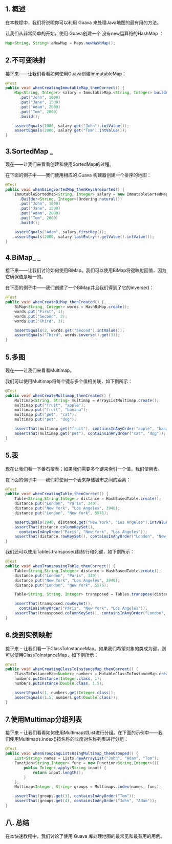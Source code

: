 ## 1. 概述

在本教程中，我们将说明你可以利用 Guava 来处理Java地图的最有用的方法。

让我们从非常简单的开始，使用 Guava创建一个 没有new运算符的HashMap ：

```java
Map<String, String> aNewMap = Maps.newHashMap();
```

## 2.不可变映射

接下来——让我们看看如何使用Guava创建ImmutableMap：

```java
@Test
public void whenCreatingImmutableMap_thenCorrect() {
    Map<String, Integer> salary = ImmutableMap.<String, Integer> builder()
      .put("John", 1000)
      .put("Jane", 1500)
      .put("Adam", 2000)
      .put("Tom", 2000)
      .build();

    assertEquals(1000, salary.get("John").intValue());
    assertEquals(2000, salary.get("Tom").intValue());
}
```

## 3.SortedMap _

现在——让我们来看看创建和使用SortedMap的过程。

在下面的例子中——我们使用相应的 Guava 构建器创建一个排序的地图：

```java
@Test
public void whenUsingSortedMap_thenKeysAreSorted() {
    ImmutableSortedMap<String, Integer> salary = new ImmutableSortedMap
      .Builder<String, Integer>(Ordering.natural())
      .put("John", 1000)
      .put("Jane", 1500)
      .put("Adam", 2000)
      .put("Tom", 2000)
      .build();

    assertEquals("Adam", salary.firstKey());
    assertEquals(2000, salary.lastEntry().getValue().intValue());
}
```

## 4.BiMap_ _

接下来——让我们讨论如何使用BiMap。我们可以使用BiMap将键映射回值，因为它确保值是唯一的。

在下面的例子中——我们创建了一个BiMap并且我们得到了它的inverse()：

```java
@Test
public void whenCreateBiMap_thenCreated() {
    BiMap<String, Integer> words = HashBiMap.create();
    words.put("First", 1);
    words.put("Second", 2);
    words.put("Third", 3);

    assertEquals(2, words.get("Second").intValue());
    assertEquals("Third", words.inverse().get(3));
}
```

## 5.多图

现在——让我们来看看Multimap。

我们可以使用Multimap将每个键与多个值相关联，如下例所示：

```java
@Test
public void whenCreateMultimap_thenCreated() {
    Multimap<String, String> multimap = ArrayListMultimap.create();
    multimap.put("fruit", "apple");
    multimap.put("fruit", "banana");
    multimap.put("pet", "cat");
    multimap.put("pet", "dog");

    assertThat(multimap.get("fruit"), containsInAnyOrder("apple", "banana"));
    assertThat(multimap.get("pet"), containsInAnyOrder("cat", "dog"));
}
```

## 5.表

现在让我们看一下番石榴表；如果我们需要多个键来索引一个值，我们使用表。

在下面的例子中——我们将使用一个表来存储城市之间的距离：

```java
@Test
public void whenCreatingTable_thenCorrect() {
    Table<String,String,Integer> distance = HashBasedTable.create();
    distance.put("London", "Paris", 340);
    distance.put("New York", "Los Angeles", 3940);
    distance.put("London", "New York", 5576);

    assertEquals(3940, distance.get("New York", "Los Angeles").intValue());
    assertThat(distance.columnKeySet(), 
      containsInAnyOrder("Paris", "New York", "Los Angeles"));
    assertThat(distance.rowKeySet(), containsInAnyOrder("London", "New York"));
}
```

我们还可以使用Tables.transpose()翻转行和列键，如下例所示：

```java
@Test
public void whenTransposingTable_thenCorrect() {
    Table<String,String,Integer> distance = HashBasedTable.create();
    distance.put("London", "Paris", 340);
    distance.put("New York", "Los Angeles", 3940);
    distance.put("London", "New York", 5576);

    Table<String, String, Integer> transposed = Tables.transpose(distance);

    assertThat(transposed.rowKeySet(), 
      containsInAnyOrder("Paris", "New York", "Los Angeles"));
    assertThat(transposed.columnKeySet(), containsInAnyOrder("London", "New York"));
}
```

## 6.类到实例映射

接下来 – 让我们看一下ClassToInstanceMap。如果我们希望对象的类成为键，则可以使用ClassToInstanceMap，如下例所示：

```java
@Test
public void whenCreatingClassToInstanceMap_thenCorrect() {
    ClassToInstanceMap<Number> numbers = MutableClassToInstanceMap.create();
    numbers.putInstance(Integer.class, 1);
    numbers.putInstance(Double.class, 1.5);

    assertEquals(1, numbers.get(Integer.class));
    assertEquals(1.5, numbers.get(Double.class));
}
```

## 7.使用Multimap分组列表

接下来 – 让我们看看如何使用Multimap对List进行分组。在下面的示例中——我们使用Multimaps.index()按名称的长度对名称列表进行分组：

```java
@Test
public void whenGroupingListsUsingMultimap_thenGrouped() {
    List<String> names = Lists.newArrayList("John", "Adam", "Tom");
    Function<String,Integer> func = new Function<String,Integer>(){
        public Integer apply(String input) {
            return input.length();
        }
    };
    Multimap<Integer, String> groups = Multimaps.index(names, func);

    assertThat(groups.get(3), containsInAnyOrder("Tom"));
    assertThat(groups.get(4), containsInAnyOrder("John", "Adam"));
}
```

## 八. 总结

在本快速教程中，我们讨论了使用 Guava 库处理地图的最常见和最有用的用例。